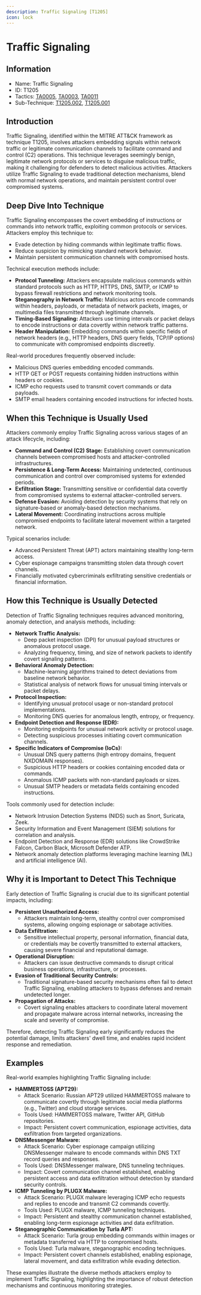 ```yaml
---
description: Traffic Signaling [T1205]
icon: lock
---
```


# Traffic Signaling

## Information

* Name: Traffic Signaling
* ID: T1205
* Tactics: [TA0005](../), [TA0003](../../ta0003/), [TA0011](../../ta0011/)
* Sub-Technique: [T1205.002](t1205.002.md), [T1205.001](t1205.001.md)

## Introduction

Traffic Signaling, identified within the MITRE ATT\&CK framework as technique T1205, involves attackers embedding signals within network traffic or legitimate communication channels to facilitate command and control (C2) operations. This technique leverages seemingly benign, legitimate network protocols or services to disguise malicious traffic, making it challenging for defenders to detect malicious activities. Attackers utilize Traffic Signaling to evade traditional detection mechanisms, blend with normal network operations, and maintain persistent control over compromised systems.

## Deep Dive Into Technique

Traffic Signaling encompasses the covert embedding of instructions or commands into network traffic, exploiting common protocols or services. Attackers employ this technique to:

* Evade detection by hiding commands within legitimate traffic flows.
* Reduce suspicion by mimicking standard network behavior.
* Maintain persistent communication channels with compromised hosts.

Technical execution methods include:

* **Protocol Tunneling:** Attackers encapsulate malicious commands within standard protocols such as HTTP, HTTPS, DNS, SMTP, or ICMP to bypass firewall restrictions and network monitoring tools.
* **Steganography in Network Traffic:** Malicious actors encode commands within headers, payloads, or metadata of network packets, images, or multimedia files transmitted through legitimate channels.
* **Timing-Based Signaling:** Attackers use timing intervals or packet delays to encode instructions or data covertly within network traffic patterns.
* **Header Manipulation:** Embedding commands within specific fields of network headers (e.g., HTTP headers, DNS query fields, TCP/IP options) to communicate with compromised endpoints discreetly.

Real-world procedures frequently observed include:

* Malicious DNS queries embedding encoded commands.
* HTTP GET or POST requests containing hidden instructions within headers or cookies.
* ICMP echo requests used to transmit covert commands or data payloads.
* SMTP email headers containing encoded instructions for infected hosts.

## When this Technique is Usually Used

Attackers commonly employ Traffic Signaling across various stages of an attack lifecycle, including:

* **Command and Control (C2) Stage:** Establishing covert communication channels between compromised hosts and attacker-controlled infrastructures.
* **Persistence & Long-Term Access:** Maintaining undetected, continuous communication and control over compromised systems for extended periods.
* **Exfiltration Stage:** Transmitting sensitive or confidential data covertly from compromised systems to external attacker-controlled servers.
* **Defense Evasion:** Avoiding detection by security systems that rely on signature-based or anomaly-based detection mechanisms.
* **Lateral Movement:** Coordinating instructions across multiple compromised endpoints to facilitate lateral movement within a targeted network.

Typical scenarios include:

* Advanced Persistent Threat (APT) actors maintaining stealthy long-term access.
* Cyber espionage campaigns transmitting stolen data through covert channels.
* Financially motivated cybercriminals exfiltrating sensitive credentials or financial information.

## How this Technique is Usually Detected

Detection of Traffic Signaling techniques requires advanced monitoring, anomaly detection, and analysis methods, including:

* **Network Traffic Analysis:**
  * Deep packet inspection (DPI) for unusual payload structures or anomalous protocol usage.
  * Analyzing frequency, timing, and size of network packets to identify covert signaling patterns.
* **Behavioral Anomaly Detection:**
  * Machine-learning algorithms trained to detect deviations from baseline network behavior.
  * Statistical analysis of network flows for unusual timing intervals or packet delays.
* **Protocol Inspection:**
  * Identifying unusual protocol usage or non-standard protocol implementations.
  * Monitoring DNS queries for anomalous length, entropy, or frequency.
* **Endpoint Detection and Response (EDR):**
  * Monitoring endpoints for unusual network activity or protocol usage.
  * Detecting suspicious processes initiating covert communication channels.
* **Specific Indicators of Compromise (IoCs):**
  * Unusual DNS query patterns (high entropy domains, frequent NXDOMAIN responses).
  * Suspicious HTTP headers or cookies containing encoded data or commands.
  * Anomalous ICMP packets with non-standard payloads or sizes.
  * Unusual SMTP headers or metadata fields containing encoded instructions.

Tools commonly used for detection include:

* Network Intrusion Detection Systems (NIDS) such as Snort, Suricata, Zeek.
* Security Information and Event Management (SIEM) solutions for correlation and analysis.
* Endpoint Detection and Response (EDR) solutions like CrowdStrike Falcon, Carbon Black, Microsoft Defender ATP.
* Network anomaly detection platforms leveraging machine learning (ML) and artificial intelligence (AI).

## Why it is Important to Detect This Technique

Early detection of Traffic Signaling is crucial due to its significant potential impacts, including:

* **Persistent Unauthorized Access:**
  * Attackers maintain long-term, stealthy control over compromised systems, allowing ongoing espionage or sabotage activities.
* **Data Exfiltration:**
  * Sensitive intellectual property, personal information, financial data, or credentials may be covertly transmitted to external attackers, causing severe financial and reputational damage.
* **Operational Disruption:**
  * Attackers can issue destructive commands to disrupt critical business operations, infrastructure, or processes.
* **Evasion of Traditional Security Controls:**
  * Traditional signature-based security mechanisms often fail to detect Traffic Signaling, enabling attackers to bypass defenses and remain undetected longer.
* **Propagation of Attacks:**
  * Covert signaling enables attackers to coordinate lateral movement and propagate malware across internal networks, increasing the scale and severity of compromise.

Therefore, detecting Traffic Signaling early significantly reduces the potential damage, limits attackers' dwell time, and enables rapid incident response and remediation.

## Examples

Real-world examples highlighting Traffic Signaling include:

* **HAMMERTOSS (APT29):**
  * Attack Scenario: Russian APT29 utilized HAMMERTOSS malware to communicate covertly through legitimate social media platforms (e.g., Twitter) and cloud storage services.
  * Tools Used: HAMMERTOSS malware, Twitter API, GitHub repositories.
  * Impact: Persistent covert communication, espionage activities, data exfiltration from targeted organizations.
* **DNSMessenger Malware:**
  * Attack Scenario: Cyber espionage campaign utilizing DNSMessenger malware to encode commands within DNS TXT record queries and responses.
  * Tools Used: DNSMessenger malware, DNS tunneling techniques.
  * Impact: Covert communication channel established, enabling persistent access and data exfiltration without detection by standard security controls.
* **ICMP Tunneling by PLUGX Malware:**
  * Attack Scenario: PLUGX malware leveraging ICMP echo requests and replies to encode and transmit C2 commands covertly.
  * Tools Used: PLUGX malware, ICMP tunneling techniques.
  * Impact: Persistent and stealthy communication channel established, enabling long-term espionage activities and data exfiltration.
* **Steganographic Communication by Turla APT:**
  * Attack Scenario: Turla group embedding commands within images or metadata transferred via HTTP to compromised hosts.
  * Tools Used: Turla malware, steganographic encoding techniques.
  * Impact: Persistent covert channels established, enabling espionage, lateral movement, and data exfiltration while evading detection.

These examples illustrate the diverse methods attackers employ to implement Traffic Signaling, highlighting the importance of robust detection mechanisms and continuous monitoring strategies.
